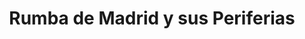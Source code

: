 ---
layout: project 
title: Rumba de Madrid y sus Periferias
class: radio
institution:  Radio Relativa
location-year: Madrid, 2022
artists: Anita Sinausia & Sono Mayrit
picture: assets/images/other/sinausia.jpg
external_link: https://www.mixcloud.com/relativa/correlimos-w-anita-sinausia-27052022/
year: 2022
---